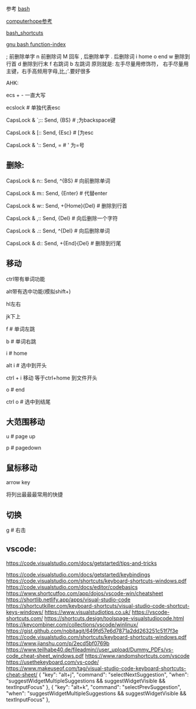 参考
[bash](https://ss64.com/bash/syntax-keyboard.html)

[computerhope参考](https://www.computerhope.com/ushort.htm)

[bash_shortcuts](https://kapeli.com/cheat_sheets/Bash_Shortcuts.docset/Contents/Resources/Documents/index)

[gnu bash function-index](https://www.gnu.org/software/bash/manual/html_node/Function-Index.html)

; 前删除单字
n 前删除词
M 回车
, 后删除单字
. 后删除词
i home
o end
w 删除到行首
d 删除到行末
f 右跳词
b 左跳词
原则就是: 左手尽量用修饰符， 右手尽量用主键，右手高频用字母,比,;'.要好很多

AHK:

ecs + - 一直大写

ecslock # 单独代表esc

CapsLock & `;:: Send, {BS} # ;为backspace键


CapsLock & [:: Send, {Esc} # [为esc

CapsLock & ':: Send, = # ' 为=号

## 删除:

CapsLock & n:: Send, ^{BS} # 向前删除单词

CapsLock & m:: Send, {Enter} # 代替enter

CapsLock & w:: Send, +{Home}{Del} # 删除到行首



CapsLock & ,:: Send, {Del} # 向后删除一个字符

CapsLock & .:: Send, ^{Del} # 向后删除单词

CapsLock & d:: Send, +{End}{Del} # 删除到行尾

## 移动

ctrl带有单词功能

alt带有选中功能(模拟shift+)

hl左右

jk下上

f # 单词左跳

b # 单词右跳

i # home

alt i # 选中到开头

ctrl + i 移动 等于ctrl+home 到文件开头


o # end

ctrl o  # 选中到结尾

## 大范围移动

u # page up

p # pagedown

## 鼠标移动

arrow key

将列出最最最常用的快捷

## 切换

g # 右击


## vscode:
https://code.visualstudio.com/docs/getstarted/tips-and-tricks

https://code.visualstudio.com/docs/getstarted/keybindings
https://code.visualstudio.com/shortcuts/keyboard-shortcuts-windows.pdf
https://code.visualstudio.com/docs/editor/codebasics
https://www.shortcutfoo.com/app/dojos/vscode-win/cheatsheet
https://shortlib.netlify.app/apps/visual-studio-code
https://shortcutkiller.com/keyboard-shortcuts/visual-studio-code-shortcut-keys-windows/
https://www.visualstudiotips.co.uk/
https://vscode-shortcuts.com/ 
https://shortcuts.design/toolspage-visualstudiocode.html
https://keycombiner.com/collections/vscode/winlinux/
https://gist.github.com/nobitagit/649fd57e6d7871a2dd263251c51f7f3e
https://code.visualstudio.com/shortcuts/keyboard-shortcuts-windows.pdf
https://www.jianshu.com/p/2ecd5bf0769b
https://www.teilhabe40.de/fileadmin//user_upload/Dummy_PDFs/vs-code_cheat-sheet_windows.pdf
https://www.randomshortcuts.com/vscode
https://usethekeyboard.com/vs-code/
https://www.makeuseof.com/tag/visual-studio-code-keyboard-shortcuts-cheat-sheet/
{
  "key": "alt+j",
  "command": "selectNextSuggestion",
  "when": "suggestWidgetMultipleSuggestions && suggestWidgetVisible && textInputFocus"
},
{
  "key": "alt+k",
  "command": "selectPrevSuggestion",
  "when": "suggestWidgetMultipleSuggestions && suggestWidgetVisible && textInputFocus"
},
